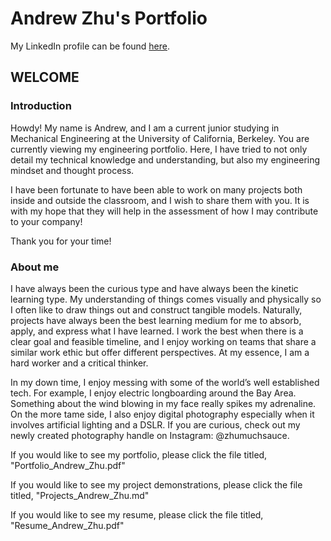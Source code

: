 
# Andrew Zhu's Portfolio

My LinkedIn profile can be found [here](https://www.linkedin.com/in/andzhurew/).

## WELCOME

### Introduction

Howdy! My name is Andrew, and I am a current junior studying in Mechanical Engineering at the University of California, Berkeley. You are currently viewing my engineering portfolio. Here, I have tried to not only detail my technical knowledge and understanding, but also my engineering mindset and thought process. 

I have been fortunate to have been able to work on many projects both inside and outside the classroom, and I wish to share them with you. It is with my hope that they will help in the assessment of how I may contribute to your company!

Thank you for your time!

### About me

I have always been the curious type and have always been the kinetic learning type. My understanding of things comes visually and physically so I often like to draw things out and construct tangible models. Naturally, projects have always been the best learning medium for me to absorb, apply, and express what I have learned. I work the best when there is a clear goal and feasible timeline, and I enjoy working on teams that share a similar work ethic but offer different perspectives. At my essence, I am a hard worker and a critical thinker.

In my down time, I enjoy messing with some of the world’s well established tech. For example, I enjoy electric longboarding around the Bay Area. Something about the wind blowing in my face really spikes my adrenaline. On the more tame side, I also enjoy digital photography especially when it involves artificial lighting and a DSLR. If you are curious, check out my newly created photography handle on Instagram: @zhumuchsauce.


If you would like to see my portfolio, please click the file titled, "Portfolio_Andrew_Zhu.pdf"

If you would like to see my project demonstrations, please click the file titled, "Projects_Andrew_Zhu.md"

If you would like to see my resume, please click the file titled, "Resume_Andrew_Zhu.pdf"


